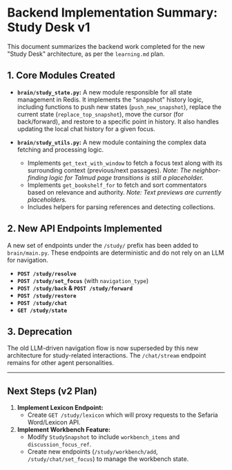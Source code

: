 # Backend Implementation Summary: Study Desk v1

This document summarizes the backend work completed for the new "Study Desk" architecture, as per the `learning.md` plan.

## 1. Core Modules Created

*   **`brain/study_state.py`:** A new module responsible for all state management in Redis. It implements the "snapshot" history logic, including functions to push new states (`push_new_snapshot`), replace the current state (`replace_top_snapshot`), move the cursor (for back/forward), and restore to a specific point in history. It also handles updating the local chat history for a given focus.

*   **`brain/study_utils.py`:** A new module containing the complex data fetching and processing logic.
    *   Implements `get_text_with_window` to fetch a focus text along with its surrounding context (previous/next passages). *Note: The neighbor-finding logic for Talmud page transitions is still a placeholder.*
    *   Implements `get_bookshelf_for` to fetch and sort commentators based on relevance and authority. *Note: Text previews are currently placeholders.*
    *   Includes helpers for parsing references and detecting collections.

## 2. New API Endpoints Implemented

A new set of endpoints under the `/study/` prefix has been added to `brain/main.py`. These endpoints are deterministic and do not rely on an LLM for navigation.

*   **`POST /study/resolve`**
*   **`POST /study/set_focus`** (with `navigation_type`)
*   **`POST /study/back` & `POST /study/forward`**
*   **`POST /study/restore`**
*   **`POST /study/chat`**
*   **`GET /study/state`**

## 3. Deprecation
The old LLM-driven navigation flow is now superseded by this new architecture for study-related interactions. The `/chat/stream` endpoint remains for other agent personalities.

---

## Next Steps (v2 Plan)

1.  **Implement Lexicon Endpoint:**
    *   Create `GET /study/lexicon` which will proxy requests to the Sefaria Word/Lexicon API.
2.  **Implement Workbench Feature:**
    *   Modify `StudySnapshot` to include `workbench_items` and `discussion_focus_ref`.
    *   Create new endpoints (`/study/workbench/add`, `/study/chat/set_focus`) to manage the workbench state.
